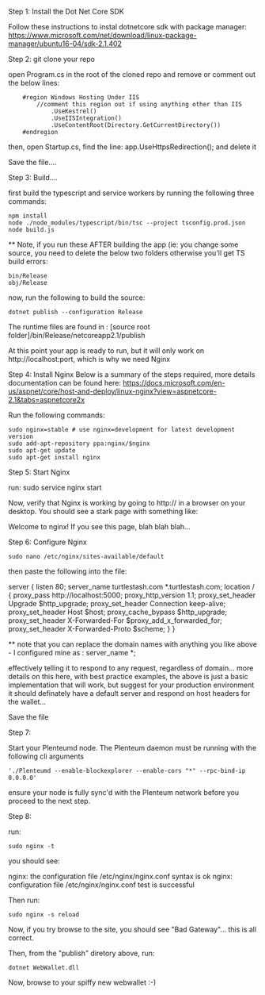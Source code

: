Step 1: Install the Dot Net Core SDK

Follow these instructions to instal dotnetcore sdk with package manager:
https://www.microsoft.com/net/download/linux-package-manager/ubuntu16-04/sdk-2.1.402

Step 2: git clone your repo

open Program.cs in the root of the cloned repo and remove or comment out the below lines:

        #region Windows Hosting Under IIS
            //comment this region out if using anything other than IIS
                .UseKestrel()
                .UseIISIntegration()
                .UseContentRoot(Directory.GetCurrentDirectory())
        #endregion

then, open Startup.cs, find the line: app.UseHttpsRedirection(); and delete it

Save the file.... 

Step 3: Build.... 

first build the typescript and service workers by running the following three commands:

	npm install
	node ./node_modules/typescript/bin/tsc --project tsconfig.prod.json
	node build.js

** Note, if you run these AFTER building the app (ie: you change some source, you need to delete the below two folders otherwise you'll get TS build errors:

	bin/Release
	obj/Release

now, run the following to build the source: 

	dotnet publish --configuration Release

The runtime files are found in : [source root folder]/bin/Release/netcoreapp2.1/publish

At this point your app is ready to run, but it will only work on http://localhost:port, which is why we need Nginx

Step 4: Install Nginx
Below is a summary of the steps required, more details documentation can be found here:
https://docs.microsoft.com/en-us/aspnet/core/host-and-deploy/linux-nginx?view=aspnetcore-2.1&tabs=aspnetcore2x

Run the following commands:

	sudo nginx=stable # use nginx=development for latest development version
	sudo add-apt-repository ppa:nginx/$nginx
	sudo apt-get update
	sudo apt-get install nginx

Step 5: Start Nginx 

run: 
	sudo service nginx start

Now, verify that Nginx is working by going to http://<your servers ip> in a browser on your desktop. You should see a stark page with something like:

Welcome to nginx!
If you see this page, blah blah blah... 

Step 6: Configure Nginx

	sudo nano /etc/nginx/sites-available/default

then paste the following into the file:

server {
    listen        80;
    server_name   turtlestash.com *.turtlestash.com;
    location / {
        proxy_pass         http://localhost:5000;
        proxy_http_version 1.1;
        proxy_set_header   Upgrade $http_upgrade;
        proxy_set_header   Connection keep-alive;
        proxy_set_header   Host $host;
        proxy_cache_bypass $http_upgrade;
        proxy_set_header   X-Forwarded-For $proxy_add_x_forwarded_for;
        proxy_set_header   X-Forwarded-Proto $scheme;
    }
}


** note that you can replace the domain names with anything you like above - I configured mine as :
    server_name   *;

effectively telling it to respond to any request, regardless of domain... 
more details on this here, with best practice examples, the above is just a basic implementation that will work, but suggest for your production environment it should definately have a default server and respond on host headers for the wallet... 


Save the file

Step 7: 

Start your Plenteumd node. The Plenteum daemon must be running with the following cli arguments

	'./Plenteumd --enable-blockexplorer --enable-cors "*" --rpc-bind-ip 0.0.0.0'

ensure your node is fully sync'd with the Plenteum network before you proceed to the next step.

Step 8:

run: 

	sudo nginx -t

you should see:

nginx: the configuration file /etc/nginx/nginx.conf syntax is ok
nginx: configuration file /etc/nginx/nginx.conf test is successful

Then run: 

	sudo nginx -s reload

Now, if you try browse to the site, you should see "Bad Gateway"... this is all correct.

Then, from the "publish" diretory above, run:

	dotnet WebWallet.dll

Now, browse to your spiffy new webwallet :-)